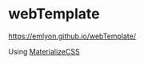 # webTemplate
https://emlyon.github.io/webTemplate/


Using [MaterializeCSS](http://materializecss.com/)
